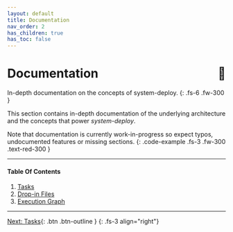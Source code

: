 ```yaml
---
layout: default
title: Documentation
nav_order: 2
has_children: true
has_toc: false
---
```


# Documentation <span style="float:right">📖</span>

In-depth documentation on the concepts of system-deploy.
{: .fs-6 .fw-300 }

This section contains in-depth documentation of the underlying architecture and
the concepts that power *system-deploy*.

Note that documentation is currently work-in-progress so expect typos, undocumented
features or missing sections.
{: .code-example .fs-3 .fw-300 .text-red-300 }

---

#### Table Of Contents
1. [Tasks](./10-tasks.md)
1. [Drop-in Files](./20-dropins.md)
1. [Execution Graph](./30-execution-graph.md)

---

[Next: Tasks](./10-tasks.md){: .btn .btn-outline }
{: .fs-3 align="right"}
